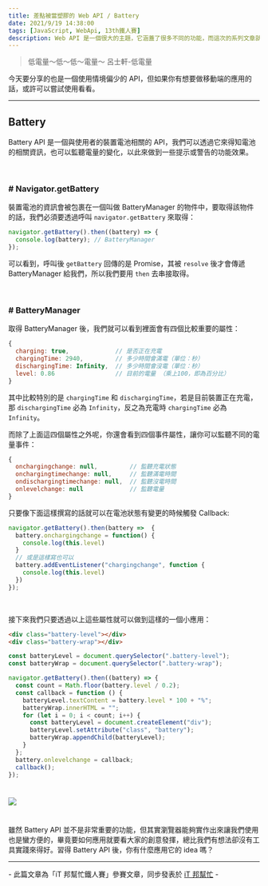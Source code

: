 ```yaml
---
title: 差點被當塑膠的 Web API / Battery
date: 2021/9/19 14:38:00
tags: [JavaScript, WebApi, 13th鐵人賽]
description: Web API 是一個很大的主題，它涵蓋了很多不同的功能，而這次的系列文章就是想要介紹那些深埋在 window 裡，你不曾發覺或是常常遺忘的 API，或許在你開發網頁的過程中有遇過一些特殊需求，當下雖然用了一些管用手法解決，但看完這次的系列文章，你可能會有新的靈感或發現。
---
```


> 低電量～低～低～電量～ 呂士軒-低電量

今天要分享的也是一個使用情境偏少的 API，但如果你有想要做移動端的應用的話，或許可以嘗試使用看看。

---

## Battery

Battery API 是一個與使用者的裝置電池相關的 API，我們可以透過它來得知電池的相關資訊，也可以監聽電量的變化，以此來做到一些提示或警告的功能效果。

<br/>

### # Navigator.getBattery

裝置電池的資訊會被包裹在一個叫做 BatteryManager 的物件中，要取得該物件的話，我們必須要透過呼叫 `navigator.getBattery` 來取得：

```javascript
navigator.getBattery().then((battery) => {
  console.log(battery); // BatteryManager
});
```

可以看到，呼叫後 `getBattery` 回傳的是 Promise，其被 `resolve` 後才會傳遞 BatteryManager 給我們，所以我們要用 `then` 去串接取得。

<br/>

### # BatteryManager

取得 BatteryManager 後，我們就可以看到裡面會有四個比較重要的屬性：

```javascript
{
  charging: true,             // 是否正在充電
  chargingTime: 2940,         // 多少時間會滿電（單位：秒）
  dischargingTime: Infinity,  // 多少時間會沒電（單位：秒）
  level: 0.86                 // 目前的電量 （乘上100，即為百分比）
}
```

其中比較特別的是 `chargingTime` 和 `dischargingTime`，若是目前裝置正在充電，那 `dischargingTime` 必為 `Infinity`，反之為充電時 `chargingTime` 必為 `Infinity`。

而除了上面這四個屬性之外呢，你還會看到四個事件屬性，讓你可以監聽不同的電量事件：

```javascript
{
  onchargingchange: null,         // 監聽充電狀態
  onchargingtimechange: null,     // 監聽滿電時間
  ondischargingtimechange: null,  // 監聽沒電時間
  onlevelchange: null             // 監聽電量
}
```

只要像下面這樣撰寫的話就可以在電池狀態有變更的時候觸發 Callback:

```javascript
navigator.getBattery().then(battery =>  {
  battery.onchargingchange = function() {
    console.log(this.level)
  }
  // 或是這樣寫也可以
  battery.addEventListener("chargingchange", function {
    console.log(this.level)
  })
});
```

<br/>

接下來我們只要透過以上這些屬性就可以做到這樣的一個小應用：

```html
<div class="battery-level"></div>
<div class="battery-wrap"></div>
```

```javascript
const batteryLevel = document.querySelector(".battery-level");
const batteryWrap = document.querySelector(".battery-wrap");

navigator.getBattery().then((battery) => {
  const count = Math.floor(battery.level / 0.2);
  const callback = function () {
    batteryLevel.textContent = battery.level * 100 + "%";
    batteryWrap.innerHTML = "";
    for (let i = 0; i < count; i++) {
      const batteryLevel = document.createElement("div");
      batteryLevel.setAttribute("class", "battery");
      batteryWrap.appendChild(batteryLevel);
    }
  };
  battery.onlevelchange = callback;
  callback();
});
```

<img src="/img/content/webApi-6/battery.png" style="margin: 24px auto;" />

<br/>

雖然 Battery API 並不是非常重要的功能，但其實瀏覽器能夠實作出來讓我們使用也是蠻方便的，畢竟要如何應用就要看大家的創意發揮，總比我們有想法卻沒有工具實踐來得好。習得 Battery API 後，你有什麼應用它的 idea 嗎？

---

\- 此篇文章為「iT 邦幫忙鐵人賽」參賽文章，同步發表於 [iT 邦幫忙](https://ithelp.ithome.com.tw/articles/10269328) -
